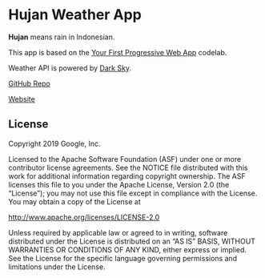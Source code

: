 # Hujan Weather App

**Hujan** means rain in Indonesian.

This app is based on the [Your First Progressive Web App][codelab] codelab.

Weather API is powered by [Dark Sky](https://darksky.net).

[GitHub Repo](https://github.com/marklchaves/hujan)

[Website](https://hujan.glitch.me)


## License

Copyright 2019 Google, Inc.

Licensed to the Apache Software Foundation (ASF) under one or more contributor
license agreements. See the NOTICE file distributed with this work for
additional information regarding copyright ownership. The ASF licenses this
file to you under the Apache License, Version 2.0 (the “License”); you may not
use this file except in compliance with the License. You may obtain a copy of
the License at

http://www.apache.org/licenses/LICENSE-2.0

Unless required by applicable law or agreed to in writing, software distributed
under the License is distributed on an “AS IS” BASIS, WITHOUT WARRANTIES OR
CONDITIONS OF ANY KIND, either express or implied. See the License for the
specific language governing permissions and limitations under the License.


[codelab]: https://codelabs.developers.google.com/codelabs/your-first-pwapp/